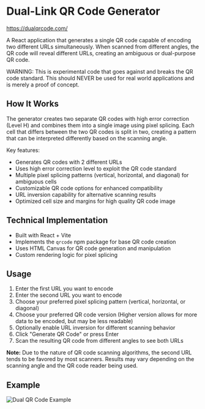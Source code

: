 # Dual-Link QR Code Generator

https://dualqrcode.com/

A React application that generates a single QR code capable of encoding two different URLs simultaneously. When scanned from different angles, the QR code will reveal different URLs, creating an ambiguous or dual-purpose QR code.

WARNING: This is experimental code that goes against and breaks the QR code standard. This should NEVER be used for real world applications and is merely a proof of concept.

## How It Works

The generator creates two separate QR codes with high error correction (Level H) and combines them into a single image using pixel splicing. Each cell that differs between the two QR codes is split in two, creating a pattern that can be interpreted differently based on the scanning angle.

Key features:
- Generates QR codes with 2 different URLs
- Uses high error correction level to exploit the QR code standard
- Multiple pixel splicing patterns (vertical, horizontal, and diagonal) for ambiguous cells
- Customizable QR code options for enhanced compatibility
- URL inversion capability for alternative scanning results
- Optimized cell size and margins for high quality QR code image

## Technical Implementation

- Built with React + Vite
- Implements the `qrcode` npm package for base QR code creation
- Uses HTML Canvas for QR code generation and manipulation
- Custom rendering logic for pixel splicing

## Usage

1. Enter the first URL you want to encode
2. Enter the second URL you want to encode
3. Choose your preferred pixel splicing pattern (vertical, horizontal, or diagonal)
4. Choose your preferred QR code version (Higher version allows for more data to be encoded, but may be less readable)
5. Optionally enable URL inversion for different scanning behavior
6. Click "Generate QR Code" or press Enter
7. Scan the resulting QR code from different angles to see both URLs

**Note:** Due to the nature of QR code scanning algorithms, the second URL tends to be favored by most scanners. Results may vary depending on the scanning angle and the QR code reader being used.

## Example

![Dual QR Code Example](https://i.imgur.com/0Za1Fj4.png)
